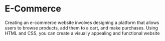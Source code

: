 # E-Commerce
Creating an e-commerce website involves designing a platform that allows users to browse products, add them to a cart, and make purchases. Using HTML and CSS, you can create a visually appealing and functional website
